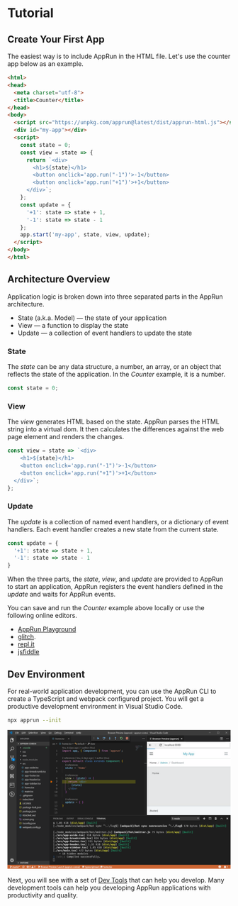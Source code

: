 # Tutorial

## Create Your First App

The easiest way is to include AppRun in the HTML file. Let's use the counter app below as an example.

```html
<html>
<head>
  <meta charset="utf-8">
  <title>Counter</title>
</head>
<body>
  <script src="https://unpkg.com/apprun@latest/dist/apprun-html.js"></script>
  <div id="my-app"></div>
  <script>
    const state = 0;
    const view = state => {
      return `<div>
        <h1>${state}</h1>
        <button onclick='app.run("-1")'>-1</button>
        <button onclick='app.run("+1")'>+1</button>
      </div>`;
    };
    const update = {
      '+1': state => state + 1,
      '-1': state => state - 1
    };
    app.start('my-app', state, view, update);
  </script>
</body>
</html>
```


## Architecture Overview

Application logic is broken down into three separated parts in the AppRun architecture.

* State (a.k.a. Model) — the state of your application
* View — a function to display the state
* Update — a collection of event handlers to update the state


### State

The _state_ can be any data structure, a number, an array, or an object that reflects the state of the application. In the _Counter_ example, it is a number.
```javascript
const state = 0;
```

### View

The _view_ generates HTML based on the state. AppRun parses the HTML string into a virtual dom. It then calculates the differences against the web page element and renders the changes.

```javascript
const view = state => `<div>
    <h1>${state}</h1>
    <button onclick='app.run("-1")'>-1</button>
    <button onclick='app.run("+1")'>+1</button>
  </div>`;
};
```

### Update

The _update_ is a collection of named event handlers, or a dictionary of event handlers. Each event handler creates a new state from the current state.
```javascript
const update = {
  '+1': state => state + 1,
  '-1': state => state - 1
}
```

When the three parts, the _state_, _view_, and _update_ are provided to AppRun to start an application, AppRun registers the event handlers defined in the _update_ and waits for AppRun events.

You can save and run the _Counter_ example above locally or use the following online editors.

* [AppRun Playground](https://apprun.js.org/#play)
* [glitch](https://glitch.com/~apprun-counter).
* [repl.it](https://repl.it/@yysun/apprun-counter)
* [jsfiddle](https://jsfiddle.net/ap1kgyeb/4)

## Dev Environment

For real-world application development, you can use the AppRun CLI to create a TypeScript and webpack configured project. You will get a productive development environment in Visual Studio Code.

```sh
npx apprun --init
```

![debug](imgs/debug.png)


Next, you will see with a set of [Dev Tools](03-dev-tools) that can help you develop.
Many development tools can help you developing AppRun applications with productivity and quality.